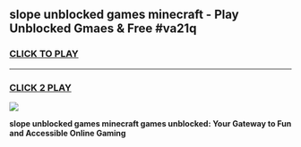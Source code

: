 
## slope unblocked games minecraft - Play Unblocked Gmaes & Free #va21q
<h3>
<a href="https://premium.freeplayer.one?title=slope_unblocked_games_minecraft&ref=03M">CLICK TO PLAY</a></h3>
<hr>

<h3>
<a href="https://premium.freeplayer.one?title=slope_unblocked_games_minecraft&ref=03M">CLICK 2 PLAY</a>
  
</h3>

<a href="https://premium.freeplayer.one?title=slope_unblocked_games_minecraft&ref=03M"><img src="https://clearcache.store/games.png"></a>


**slope unblocked games minecraft games unblocked: Your Gateway to Fun and Accessible Online Gaming**
